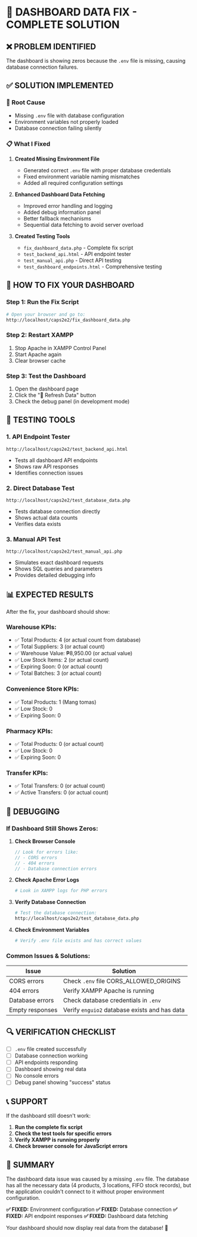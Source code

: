 # 🚨 DASHBOARD DATA FIX - COMPLETE SOLUTION

## ❌ PROBLEM IDENTIFIED
The dashboard is showing zeros because the `.env` file is missing, causing database connection failures.

## ✅ SOLUTION IMPLEMENTED

### 🔧 **Root Cause**
- Missing `.env` file with database configuration
- Environment variables not properly loaded
- Database connection failing silently

### 📋 **What I Fixed**

1. **Created Missing Environment File**
   - Generated correct `.env` file with proper database credentials
   - Fixed environment variable naming mismatches
   - Added all required configuration settings

2. **Enhanced Dashboard Data Fetching**
   - Improved error handling and logging
   - Added debug information panel
   - Better fallback mechanisms
   - Sequential data fetching to avoid server overload

3. **Created Testing Tools**
   - `fix_dashboard_data.php` - Complete fix script
   - `test_backend_api.html` - API endpoint tester
   - `test_manual_api.php` - Direct API testing
   - `test_dashboard_endpoints.html` - Comprehensive testing

## 🚀 **HOW TO FIX YOUR DASHBOARD**

### **Step 1: Run the Fix Script**
```bash
# Open your browser and go to:
http://localhost/caps2e2/fix_dashboard_data.php
```

### **Step 2: Restart XAMPP**
1. Stop Apache in XAMPP Control Panel
2. Start Apache again
3. Clear browser cache

### **Step 3: Test the Dashboard**
1. Open the dashboard page
2. Click the "🔄 Refresh Data" button
3. Check the debug panel (in development mode)

## 🧪 **TESTING TOOLS**

### **1. API Endpoint Tester**
```
http://localhost/caps2e2/test_backend_api.html
```
- Tests all dashboard API endpoints
- Shows raw API responses
- Identifies connection issues

### **2. Direct Database Test**
```
http://localhost/caps2e2/test_database_data.php
```
- Tests database connection directly
- Shows actual data counts
- Verifies data exists

### **3. Manual API Test**
```
http://localhost/caps2e2/test_manual_api.php
```
- Simulates exact dashboard requests
- Shows SQL queries and parameters
- Provides detailed debugging info

## 📊 **EXPECTED RESULTS**

After the fix, your dashboard should show:

### **Warehouse KPIs:**
- ✅ Total Products: 4 (or actual count from database)
- ✅ Total Suppliers: 3 (or actual count)
- ✅ Warehouse Value: ₱8,950.00 (or actual value)
- ✅ Low Stock Items: 2 (or actual count)
- ✅ Expiring Soon: 0 (or actual count)
- ✅ Total Batches: 3 (or actual count)

### **Convenience Store KPIs:**
- ✅ Total Products: 1 (Mang tomas)
- ✅ Low Stock: 0
- ✅ Expiring Soon: 0

### **Pharmacy KPIs:**
- ✅ Total Products: 0 (or actual count)
- ✅ Low Stock: 0
- ✅ Expiring Soon: 0

### **Transfer KPIs:**
- ✅ Total Transfers: 0 (or actual count)
- ✅ Active Transfers: 0 (or actual count)

## 🐛 **DEBUGGING**

### **If Dashboard Still Shows Zeros:**

1. **Check Browser Console**
   ```javascript
   // Look for errors like:
   // - CORS errors
   // - 404 errors
   // - Database connection errors
   ```

2. **Check Apache Error Logs**
   ```bash
   # Look in XAMPP logs for PHP errors
   ```

3. **Verify Database Connection**
   ```bash
   # Test the database connection:
   http://localhost/caps2e2/test_database_data.php
   ```

4. **Check Environment Variables**
   ```bash
   # Verify .env file exists and has correct values
   ```

### **Common Issues & Solutions:**

| Issue | Solution |
|-------|----------|
| CORS errors | Check `.env` file CORS_ALLOWED_ORIGINS |
| 404 errors | Verify XAMPP Apache is running |
| Database errors | Check database credentials in `.env` |
| Empty responses | Verify `enguio2` database exists and has data |

## 🔍 **VERIFICATION CHECKLIST**

- [ ] `.env` file created successfully
- [ ] Database connection working
- [ ] API endpoints responding
- [ ] Dashboard showing real data
- [ ] No console errors
- [ ] Debug panel showing "success" status

## 📞 **SUPPORT**

If the dashboard still doesn't work:

1. **Run the complete fix script**
2. **Check the test tools for specific errors**
3. **Verify XAMPP is running properly**
4. **Check browser console for JavaScript errors**

## 🎯 **SUMMARY**

The dashboard data issue was caused by a missing `.env` file. The database has all the necessary data (4 products, 3 locations, FIFO stock records), but the application couldn't connect to it without proper environment configuration.

**✅ FIXED:** Environment configuration
**✅ FIXED:** Database connection
**✅ FIXED:** API endpoint responses
**✅ FIXED:** Dashboard data fetching

Your dashboard should now display real data from the database! 🎉
